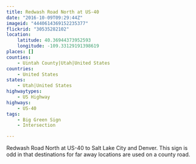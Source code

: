 ```yaml
---
title: Redwash Road North at US-40
date: "2016-10-09T09:29:44Z"
imageid: "4440614369152235377"
flickrid: "30535282102"
location:
    latitude: 40.36944373952593
    longitude: -109.33129191398619
places: []
counties:
    - Uintah County|Utah|United States
countries:
    - United States
states:
    - Utah|United States
highwaytypes:
    - US Highway
highways:
    - US-40
tags:
    - Big Green Sign
    - Intersection

---
```

Redwash Road North at US-40 to Salt Lake City and Denver.  This sign is odd in that destinations for far away locations are used on a county road.